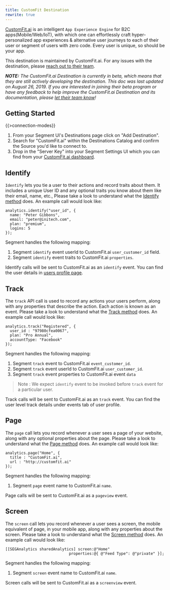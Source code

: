 ```yaml
---
title: CustomFit Destination
rewrite: true
---
```

[CustomFit.ai](https://customfit.ai/?utm_source=segmentio&utm_medium=docs&utm_campaign=partners) is an intelligent `App Experience Engine` for B2C apps(Mobile/Web/IoT), with which one can effortlessly craft hyper-personalized app experiences & alternative user journeys to each of their user or segment of users with zero code. Every user is unique, so should be your app.

This destination is maintained by CustomFit.ai. For any issues with the destination, please [reach out to their team](mailto:reach@customfit.ai).

_**NOTE:** The CustomFit.ai Destination is currently in beta, which means that they are still actively developing the destination. This doc was last updated on August 26, 2019. If you are interested in joining their beta program or have any feedback to help improve the CustomFit.ai Destination and its documentation, please [let  their team know](mailto:reach@customfit.ai)!_

## Getting Started

{{>connection-modes}}

1. From your Segment UI's Destinations page click on "Add Destination".
2. Search for "CustomFit.ai" within the Destinations Catalog and confirm the Source you'd like to connect to.
3. Drop in the "Server Key" into your Segment Settings UI which you can find from your [CustomFit.ai dashboard](https://dashboard.customfit.ai/settings/app-settings).

## Identify

`Identify` lets you tie a user to their actions and record traits about them. It includes a unique User ID and any optional traits you know about them like their email, name, etc., Please take a look to understand what the [Identify method](https://segment.com/docs/spec/identify/) does. An example call would look like:

```
analytics.identify("user_id", {
  name: "Peter Gibbons",
  email: "peter@initech.com",
  plan: "premium",
  logins: 5
});
```
Segment handles the following mapping:
1. Segment `identify` event userId to CustomFit.ai `user_customer_id` field.
2. Segment `identify` event traits to CustomFit.ai `properties`.

Identify calls will be sent to CustomFit.ai as an `identify` event. You can find the user details in [users profile page](https://dashboard.customfit.ai/users/profiles).

## Track

The `track` API call is used to record any actions your users perform, along with any properties that describe the action. Each action is known as an event. Please take a look to understand what the [Track method](https://segment.com/docs/spec/track/) does. An example call would look like:

```
analytics.track("Registered", {
  user_id : "97980cfea0067",
  plan: "Pro Annual",
  accountType: "Facebook"
});
```
Segment handles the following mapping:
1. Segment `track` event to CustomFit.ai `event_customer_id`.
2. Segment `track` event userId to CustomFit.ai `user_customer_id`.
3. Segment `track` event properties to CustomFit.ai event `data`

> Note : We expect `identify` event to be invoked before `track` event for a particular user.
>

Track calls will be sent to CustomFit.ai as an `track` event. You can find the user level track details under events tab of user profile.

## Page

The `page` call lets you record whenever a user sees a page of your website, along with any optional properties about the page. Please take a look to understand what the [Page method](https://segment.com/docs/spec/page/) does. An example call would look like:

```
analytics.page("Home", {
  title : "CustomFit.ai",
  url : "http://customfit.ai"
});
```
Segment handles the following mapping:
1. Segment `page` event name to CustomFit.ai `name`.

Page calls will be sent to CustomFit.ai as a `pageview` event.

## Screen

The `screen` call lets you record whenever a user sees a screen, the mobile equivalent of page, in your mobile app, along with any properties about the screen. Please take a look to understand what the [Screen method](https://segment.com/docs/spec/screen/) does. An example call would look like:

```
[[SEGAnalytics sharedAnalytics] screen:@"Home"
                            properties:@{ @"Feed Type": @"private" }];
```
Segment handles the following mapping:
1. Segment `screen` event name to CustomFit.ai `name`.

Screen calls will be sent to CustomFit.ai as a `screenview` event.
